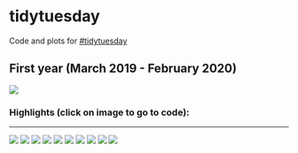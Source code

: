 # tidytuesday

Code and plots for [#tidytuesday](https://github.com/rfordatascience/tidytuesday)  

First year (March 2019 - February 2020)
---
![](52.png)  

### Highlights (click on image to go to code): <br>
---
<div class="row"> 
  <div class="column">
  	<a href="2020-week08"><img src="2020-week08/plots/food-consumption.png"></a>
  	<a href="2020-week07"><img src="2020-week07/plots/hotels-rooms.png"></a>
  	<a href="2020-week05"><img src="2020-week05/plots/sf-tree-trunks.png"></a>
  	<a href="2020-week03"><img src="2020-week03/plots/passwords-bsplines.png"></a>
	<a href="week-51"><img src="week-51/plots/dog-friendliness.png"></a>
	<a href="week-45"><img src="week-51/plots/commute-waffle.png"></a>
	<a href="week-40"><img src="week-40/figures/pizza-likert.png"></a>
	<a href="week-33"><img src="week-33/emperors_table.png"></a>
	<a href="week-32"><img src="week-32/bob_ross.png"></a>
	<a href="week-23"><img src="week-23/ramen.png"></a>
  </div>
</div>